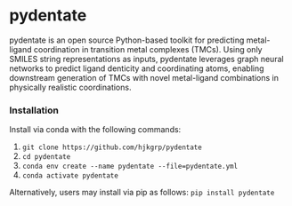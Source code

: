 # pydentate
pydentate is an open source Python-based toolkit for predicting metal-ligand coordination in transition metal complexes (TMCs). Using only SMILES string representations as inputs, pydentate leverages graph neural networks to predict ligand denticity and coordinating atoms, enabling downstream generation of TMCs with novel metal-ligand combinations in physically realistic coordinations.

### Installation
Install via conda with the following commands:
1. `git clone https://github.com/hjkgrp/pydentate`
2. `cd pydentate`
3. `conda env create --name pydentate --file=pydentate.yml`
4. `conda activate pydentate`

Alternatively, users may install via pip as follows:
`pip install pydentate`
